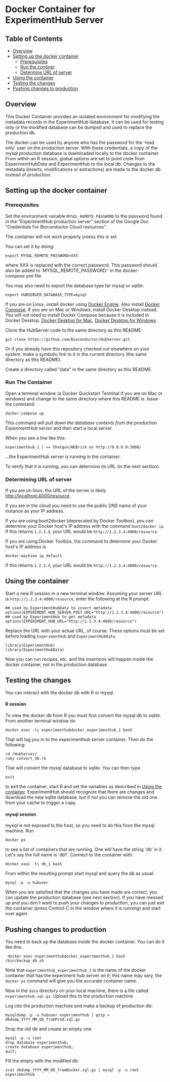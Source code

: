 # Docker Container for ExperimentHub Server

## Table of Contents

- [Overview](#overview)
- [Setting up the docker container](#setup)
	- [Prerequisites](#prerequisites)
    - [Run the continer](#run)
	- [Determine URL of server](#url)
- [Using the container](#use)
- [Testing the changes](#test)
- [Pushing changes to production](#push)

## Overview

This Docker Container provides an isolated environment for modifying the
metadata records in the ExperimentHub database. It can be used for testing only
or the modified database can be dumped and used to replace the production db.

The docker can be used by anyone who has the password for the 'read only' user
on the production server. With these credentials, a copy of the mysql
production database is downloaded locally to the docker container. From within
an R session, global options are set to point code from ExperimentHubData and
ExperimentHub to the local db. Changes to the metadata (inserts, modifications
or extractions) are made to the docker db instead of production.


<a name="setup"></a>
## Setting up the docker container

<a name="prerequisites"></a>
### Prerequisites

Set the environment variable `MYSQL_REMOTE_PASSWORD` to the password found in
the "ExperimentHub production server" section of the Google Doc "Credentials
For Bioconductor Cloud resources".

The container will not work properly unless this is set.

You can set it by doing:

    export MYSQL_REMOTE_PASSWORD=XXX

where XXX is replaced with the correct password. This password should also be 
added to 'MYSQL_REMOTE_PASSWORD:' in the docker-compose.yml file.

You may also need to export the database type for mysql or sqlite:

    export HUBSERVER_DATABASE_TYPE=mysql

If you are on Linux, install docker using
[Docker Engine](https://docs.docker.com/installation/). Also install
[Docker Compose](https://docs.docker.com/compose/install/).
If you are on Mac or Windows, install Docker Desktop instead. You will not need 
to install Docker Compose because it is included in Docker Desktop.
[Docker Desktop for Mac](https://docs.docker.com/docker-for-mac/install/),
[Docker Desktop for Windows](https://docks.docker.com/docker-for-windows/install/).

Clone the HubServer code to the same directory as this README:

    git clone https://github.com/Bioconductor/HubServer.git

Or if you already have this repository checked out elsewhere
on your system, make a symbolic link to it in the current directory
(the same directory as this README).

Create a directory called "data" in the same directory as
this README.

<a name="run"></a>
### Run The Container

Open a terminal window (a Docker Quickstart Terminal if
you are on Mac or windows) and change to the same
directory where this README is. Issue the command:

    docker-compose up

This command will *pull down the database contents
from the production ExperimentHub server* and then
start a local server.

When you see a line like this:

    experimenthub_1 | == Shotgun/WEBrick on http://0.0.0.0:3000/

...the ExperimentHub server is running in the container.

To verify that it is running, you can determine its URL
(in the next section).

<a name="url"></a>
### Determining URL of server

If you are on linux, the URL of the server is likely
[http://localhost:4000/resource](http://localhost:4000/resource).

If you are in the cloud you need to use the public DNS name of your instance
as your IP address.

If you are using boot2docker (deprecated by Docker Toolbox),
you can determine your Docker host's IP address with the command
`boot2docker ip`. If this returns `1.2.3.4`, your URL
would be `http://1.2.3.4:4000/resource`. 

If you are using Docker Toolbox, the command to determine
your Docker host's IP address is 

    docker-machine ip default

If this returns `1.2.3.4`, your URL would be
`http://1.2.3.4:4000/resource`.

<a name="use"></a>
## Using the container

Start a new R session in a new terminal window.  Assuming your server URL is
`http://1.2.3.4:4000/resource`, enter the following at the R prompt:

    ## used by ExperimentHubData to insert metadata
    options(EXPERIMENT_HUB_SERVER_POST_URL="http://1.2.3.4:4000/resource")
    ## used by ExperimentHub to get metadata
    options(EXPERIMENT_HUB_URL="http://1.2.3.4:4000/resource")

Replace the URL with your actual URL, of course. These options must be set 
before loading `ExperimentHub` and `ExperimentHubData`.

	library(ExperimentHub)
	library(ExperimentHubData)

Now you can run recipes, etc. and the insertions will happen inside the docker
container, not in the production database.

<a name="test"></a>
## Testing the changes

You can interact with the docker db with R or mysql.

#### R session

To view the docker db from R you must first convert the mysql db to sqlite. From another terminal window do

	docker exec -ti experimenthubdocker_experimenthub_1 bash

That will log you in to the experimenthub server container. Then do the following:

	cd /HubServer/
	ruby convert_db.rb 

That will convert the mysql database to sqlite. You can then type

	exit
	
to exit the container, start R and set the variables as described in [Using the container](#use). ExperimentHub should recognize that there are changes and download the new sqlite database, but if not you can remove the old one from your cache to trigger a copy.

#### mysql session

mysql is not exposed to the host, so you need to do this from the mysql machine. Run

	docker ps
	
to see a list of containers that are running. One will have the string 'db' in it. Let's say the full name is 'db1'. Connect to the container with:

	docker exec -ti db_1 bash

From within the resulting prompt start mysql and query the db as usual:

	mysql -p -u hubuser
	
When you are satisfied that the changes you have made are 
correct, you can update the production database (see next
section). If you have messed up and you don't want to
push your changes to production, you can just exit
the container (press Control-C in the window where it is
running) and start over again.

<a name="push"></a>
## Pushing changes to production

You need to back up the database inside the docker 
container. You can do it like this:

     docker exec experimenthubdocker_experimenthub_1 bash /bin/backup_db.sh

Note that `experimenthub_experimenthub_1` is the name of the
docker container that has the experiment hub server on it; this
name may vary, the `docker ps` command will give you the
accurate container name.

Now in the `data` directory on your local machine, 
there is a file called `experimenthub.sql.gz`. Upload this to the production machine.

Log into the production machine and make a backup of production db:

    mysqldump -p -u hubuser experimenthub | gzip > dbdump_YYYY_MM_DD_fromProd.sql.gz

Drop the old db and create an empty one:

    mysql -p -u root
    drop database experimenthub;
    create database experimenthub;
    quit;

Fill the empty with the modified db:

    zcat dbdump_YYYY_MM_DD_fromDocker.sql.gz | mysql -p -u root experimenthub

